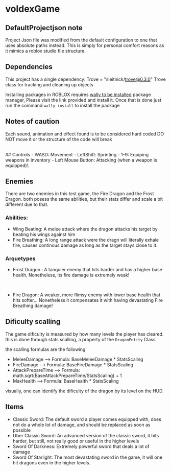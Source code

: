 # voldexGame

## DefaultProjectjson note
Project Json file was modified from the default configuration to one that uses absolute paths instead. This is simply for personal comfort reasons as it mimics a roblox studio file structure.


## Dependencies
This project has a single dependency:
Trove = "sleitnick/trove@0.3.0"	Trove class for tracking and cleaning up objects

Installing packages in ROBLOX requires [wally to be installed](https://wally.run/install) package manager,
Please visit the link provided and install it. Once that is done just run the command `wally install` to install the package


## Notes of caution
Each sound, animation and effect found is to be considered hard coded DO NOT move it or the structure of the code will break

<br>
## Controls
- WASD: Movement
- LeftShift: Sprinting
- 1-9: Equiping weapons in inventory
- Left Mouse Button: Attacking (when a weapon is equipped)\

<br>

## Enemies
There are two enemies in this test game, the Fire Dragon and the Frost Dragon. both posess the same abilities, but their stats differ and scale a bit different due to that.

### Abilities:
- Wing Beating: A melee attack where the dragon attacks his target by beating his wings against him
- Fire Breathing: A long range attack were the dragn will literally exhale fire, causes continous damage as long as the target stays close to it. 

### Arquetypes
- Frost Dragon : A tanquier enemy that hits harder and has a higher base health, Nonetheless, its fire damage is extremely weak!
<br>

- Fire Dragon: A weaker, more flimsy enemy with lower base health that hits softer... Nonetheless it compensates it with having devastating Fire Breathing damage!

## Dificulty scalling
The game dificulty is measured by how many levels the player has cleared. this is done through stats scalling, a property of the `DragonEntity` Class

the scalling formulas are the following

- MeleeDamage     --> Formula: BaseMeleeDamage * StatsScaling 
- FireDamage      --> Formula:  BaseFireDamage * StatsScaling
- AttackPrepareTime --> Formula:  math.sqrt(BaseAttackPrepareTime/StatsScaling) + 1
- MaxHealth --> Formula: BaseHealth * StatsScaling

visually, one can identify the dificulty of the dragon by its level on the HUD.

## Items
- Classic Sword: The default sword a player comes equipped with, does not do a whole lot of damage, and should be replaced as soon as possible
- Uber Classic Sword: An advanced version of the classic sword, it hits harder, but still, not really good or useful in the higher levels
- Sword Of Darkness: Extremely powerful sword that deals a lot of damage
- Sword Of Starlight: The most devastating sword in the game, it will one hit dragons even in the higher levels.

